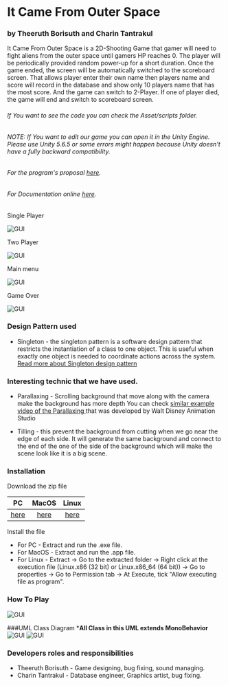# It Came From Outer Space
### by Theeruth Borisuth and Charin Tantrakul
It Came From Outer Space is a 2D-Shooting Game that gamer will need to fight aliens from the outer space until gamers HP reaches 0. The player will be periodically provided random power-up for a short duration. Once the game ended, the screen will be automatically switched to the scoreboard screen. That allows player enter their own name then players name and score will record in the database and show only 10 players name that has the most score. And the game can switch to 2-Player. If one of player died, the game will end and switch to scoreboard screen.

###### If You want to see the code you can check the Asset/scripts folder.

###### NOTE: If You want to edit our game you can open it in the Unity Engine. Please use Unity 5.6.5 or some errors might happen because Unity doesn't have a fully backward compatibility.



###### For the program's proposal [here](https://docs.google.com/document/d/1Yl1HFMUCixDSfxFESuwKqbjIp_hejp6r78KKKTdeAxc/edit).

###### For Documentation online [here](https://masty123.github.io/ItCameFromOuterSpace/).

Single Player

![GUI](ImagePreview/SinglePlayer.PNG)

Two Player

![GUI](ImagePreview/TwoPlayer.PNG)

Main menu

![GUI](ImagePreview/MainMenupreview2.PNG)

Game Over

![GUI](ImagePreview/GameOver.PNG)

### Design Pattern used
- Singleton - the singleton pattern is a software design pattern that restricts the instantiation of a class to one object. This is useful when exactly one object is needed to coordinate actions across the system. [Read more about Singleton design pattern](https://en.wikipedia.org/wiki/Singleton_pattern)

### Interesting technic that we have used.
- Parallaxing - Scrolling background that move along with the camera make the background has more depth You can check [similar example video of the Parallaxing ](https://www.youtube.com/watch?v=YdHTlUGN1zw&t=182s) that was developed by Walt Disney Animation Studio

- Tilling - this prevent the background from cutting when we go near the edge of each side. It will generate the same background and connect to the end of the one of the side of the background which will make the scene look like it is a big scene.


### Installation
Download the zip file

| PC | MacOS |Linux|
|:----------------:|:-----------:|:-----------:|
|[here](https://github.com/masty123/ItCameFromOuterSpace/blob/master/RunnableZip/PC.zip)         |[here](https://github.com/masty123/ItCameFromOuterSpace/blob/master/RunnableZip/Mac.zip)   |[here](https://github.com/masty123/ItCameFromOuterSpace/blob/master/RunnableZip/Linux.zip)|

 Install the file
 - For PC -  Extract and run the .exe file.
 - For MacOS - Extract and run the .app file.
 - For Linux - Extract -> Go to the extracted folder -> Right click at the execution file (Linux.x86 (32 bit) or Linux.x86_64 (64 bit)) -> Go to properties -> Go to Permission tab -> At Execute, tick "Allow executing file as program".




### How To Play
![GUI](ImagePreview/HowToPlay.PNG)

###UML Class Diagram
***All Class in this UML extends MonoBehavior**
![GUI](ImagePreview/UML-1.png)
![GUI](ImagePreview/UML-2.png)



### Developers roles and responsibilities
- Theeruth Borisuth - Game designing, bug fixing, sound managing.
- Charin Tantrakul - Database engineer, Graphics artist, bug fixing.
